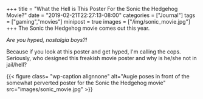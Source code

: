 +++
title = "What the Hell is This Poster For the Sonic the Hedgehog Movie?"
date = "2019-02-21T22:27:13-08:00"
categories = ["Journal"]
tags = ["gaming","movies"]
minipost = true
images = ["/img/sonic_movie.jpg"]
+++
The Sonic the Hedgehog movie comes out this year. 

*Are you hyped, nostalgia boys?!* 

Because if you look at this poster and get hyped, I'm calling the cops. Seriously, who designed this freakish movie poster and why is he/she not in jail/hell?

{{< figure class= "wp-caption alignnone" alt="Augie poses in front of the somewhat perverted poster for the Sonic the Hedgehog movie" src="images/sonic_movie.jpg" >}}
